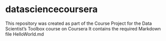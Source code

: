 # datasciencecoursera
This repository was created as part of the Course Project for the Data Scientist’s Toolbox course on Coursera
It contains the required Markdown file HelloWorld.md
